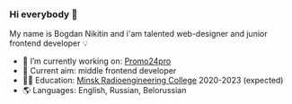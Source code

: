 ### Hi everybody 👋
My name is Bogdan Nikitin and i'am talented web-designer and junior frontend developer 💡
* 🔭 I’m currently working on: [Promo24pro](https://promo24pro.com)
* 🎯 Current aim: middle frontend developer
* 👨‍🎓 Education: [Minsk Radioengineering College](https://promo24pro.com) 2020-2023 (expected)
* 🌎 Languages: English, Russian, Belorussian
